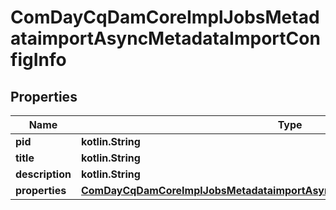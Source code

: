 
# ComDayCqDamCoreImplJobsMetadataimportAsyncMetadataImportConfigInfo

## Properties
Name | Type | Description | Notes
------------ | ------------- | ------------- | -------------
**pid** | **kotlin.String** |  |  [optional]
**title** | **kotlin.String** |  |  [optional]
**description** | **kotlin.String** |  |  [optional]
**properties** | [**ComDayCqDamCoreImplJobsMetadataimportAsyncMetadataImportConfigProperties**](ComDayCqDamCoreImplJobsMetadataimportAsyncMetadataImportConfigProperties.md) |  |  [optional]



